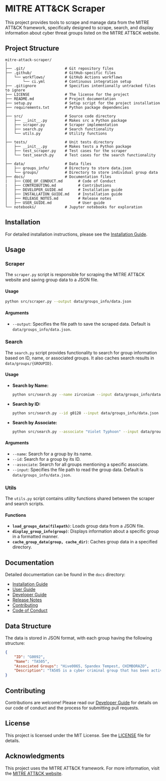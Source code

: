 
# MITRE ATT&CK Scraper

This project provides tools to scrape and manage data from the MITRE ATT&CK framework, specifically designed to scrape, search, and display information about cyber threat groups listed on the MITRE ATT&CK website.

## Project Structure

```
mitre-attack-scraper/
│
├── .git/                  # Git repository files
├── .github/               # GitHub-specific files
│   └── workflows/         # GitHub Actions workflows
│       └── ci.yml         # Continuous integration setup
├── .gitignore             # Specifies intentionally untracked files to ignore
├── LICENSE                # The license for the project
├── README.md              # Project documentation
├── setup.py               # Setup script for the project installation
├── requirements.txt       # Python package dependencies
│
├── src/                   # Source code directory
│   ├── __init__.py        # Makes src a Python package
│   ├── scraper.py         # Scraper implementation
│   ├── search.py          # Search functionality
│   └── utils.py           # Utility functions
│
├── tests/                 # Unit tests directory
│   ├── __init__.py        # Makes tests a Python package
│   ├── test_scraper.py    # Test cases for the scraper
│   └── test_search.py     # Test cases for the search functionality
│
├── data/                  # Data files
│   ├── groups_info/       # Directory to store data.json
│   └── groups/            # Directory to store individual group data
├── docs/                  # Documentation files
|   ├── CODE_OF_CONDUCT.md       # Code of Conduct
|   ├── CONTRIBUTING.md          # Contributions
│   ├── DEVELOPER_GUIDE.md       # Installation guide
│   ├── INSTALLATION_GUIDE.md    # Installation guide
│   ├── RELEASE_NOTES.md         # Release notes 
│   ├── USER_GUIDE.md            # User guide
└── notebooks/             # Jupyter notebooks for exploration
```

## Installation

For detailed installation instructions, please see the [Installation Guide](docs/INSTALLATION_GUIDE.md).

## Usage

### Scraper

The `scraper.py` script is responsible for scraping the MITRE ATT&CK website and saving group data to a JSON file.

#### Usage

```bash
python src/scraper.py --output data/groups_info/data.json
```

#### Arguments

- `--output`: Specifies the file path to save the scraped data. Default is `data/groups_info/data.json`.

### Search

The `search.py` script provides functionality to search for group information based on ID, name, or associated groups. It also caches search results in `data/groups/{GROUPID}`.

#### Usage

- **Search by Name:**

  ```bash
  python src/search.py --name zirconium --input data/groups_info/data.json
  ```

- **Search by ID:**

  ```bash
  python src/search.py --id g0128 --input data/groups_info/data.json
  ```

- **Search by Associate:**

  ```bash
  python src/search.py --associate "Violet Typhoon" --input data/groups_info/data.json
  ```

#### Arguments

- `--name`: Search for a group by its name.
- `--id`: Search for a group by its ID.
- `--associate`: Search for all groups mentioning a specific associate.
- `--input`: Specifies the file path to read the group data. Default is `data/groups_info/data.json`.

### Utils

The `utils.py` script contains utility functions shared between the scraper and search scripts.

#### Functions

- **`load_groups_data(filepath)`**: Loads group data from a JSON file.
- **`display_group_info(group)`**: Displays information about a specific group in a formatted manner.
- **`cache_group_data(group, cache_dir)`**: Caches group data in a specified directory.

## Documentation

Detailed documentation can be found in the `docs` directory:

- [Installation Guide](docs/INSTALLATION_GUIDE.md)
- [User Guide](docs/USER_GUIDE.md)
- [Developer Guide](docs/DEVELOPER_GUIDE.md)
- [Release Notes](docs/RELEASE_NOTES.md)
- [Contributing](docs/CONTRIBUTING.md)
- [Code of Conduct](docs/CODE_OF_CONDUCT.MD)

## Data Structure

The data is stored in JSON format, with each group having the following structure:

```json
{
    "ID": "G0092",
    "Name": "TA505",
    "Associated Groups": "Hive0065, Spandex Tempest, CHIMBORAZO",
    "Description": "TA505 is a cyber criminal group that has been active since at least 2014. TA505 is known for frequently changing malware, driving global trends in criminal malware distribution, and ransomware campaigns involving Clop."
}
```

## Contributing

Contributions are welcome! Please read our [Developer Guide](docs\DEVELOPER_GUIDE.md) for details on our code of conduct and the process for submitting pull requests.

## License

This project is licensed under the MIT License. See the [LICENSE](LICENSE) file for details.

## Acknowledgments

This project uses the MITRE ATT&CK framework. For more information, visit the [MITRE ATT&CK website](https://attack.mitre.org/).
